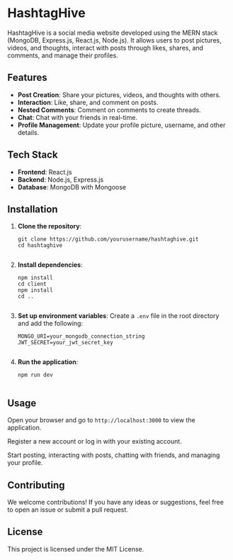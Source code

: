 <!DOCTYPE html>
<html lang="en">
<head>
    <meta charset="UTF-8">
    <meta name="viewport" content="width=device-width, initial-scale=1.0">
    <title>HashtagHive README</title>
</head>
<body>
    <h1>HashtagHive</h1>
    <p>HashtagHive is a social media website developed using the MERN stack (MongoDB, Express.js, React.js, Node.js). It allows users to post pictures, videos, and thoughts, interact with posts through likes, shares, and comments, and manage their profiles.</p>
    
<h2>Features</h2>
    <ul>
   <li><strong>Post Creation</strong>: Share your pictures, videos, and thoughts with others.</li>
        <li><strong>Interaction</strong>: Like, share, and comment on posts.</li>
        <li><strong>Nested Comments</strong>: Comment on comments to create threads.</li>
        <li><strong>Chat</strong>: Chat with your friends in real-time.</li>
        <li><strong>Profile Management</strong>: Update your profile picture, username, and other details.</li>
    </ul>
    
  <h2>Tech Stack</h2>
    <ul>
        <li><strong>Frontend</strong>: React.js</li>
        <li><strong>Backend</strong>: Node.js, Express.js</li>
        <li><strong>Database</strong>: MongoDB with Mongoose</li>
    </ul>
    
  <h2>Installation</h2>
    <ol>
        <li><strong>Clone the repository</strong>:
            <pre><code>git clone https://github.com/yourusername/hashtaghive.git
cd hashtaghive
            </code></pre>
        </li>
        <li><strong>Install dependencies</strong>:
            <pre><code>npm install
cd client
npm install
cd ..
            </code></pre>
        </li>
        <li><strong>Set up environment variables</strong>: Create a <code>.env</code> file in the root directory and add the following:
            <pre><code>MONGO_URI=your_mongodb_connection_string
JWT_SECRET=your_jwt_secret_key
            </code></pre>
        </li>
        <li><strong>Run the application</strong>:
            <pre><code>npm run dev
            </code></pre>
        </li>
    </ol>
    
  <h2>Usage</h2>
    <p>Open your browser and go to <code>http://localhost:3000</code> to view the application.</p>
    <p>Register a new account or log in with your existing account.</p>
    <p>Start posting, interacting with posts, chatting with friends, and managing your profile.</p>
    
   <h2>Contributing</h2>
    <p>We welcome contributions! If you have any ideas or suggestions, feel free to open an issue or submit a pull request.</p>
    
  <h2>License</h2>
    <p>This project is licensed under the MIT License.</p>
</body>
</html>
